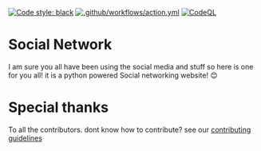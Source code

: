 [![Code style: black](https://img.shields.io/badge/code%20style-black-000000.svg)](https://github.com/psf/black)
[![.github/workflows/action.yml](https://github.com/TarunavBA/boo/actions/workflows/action.yml/badge.svg)](https://github.com/TarunavBA/boo/actions/workflows/action.yml)
[![CodeQL](https://github.com/TarunavBA/boo/actions/workflows/codeql-analysis.yml/badge.svg)](https://github.com/TarunavBA/boo/actions/workflows/codeql-analysis.yml)

# Social Network

I am sure you all have been using the social media and stuff so here is one for you all! it is a python powered Social networking website! 😊

# Special thanks 

To all the contributors. dont know how to contribute? see our [contributing guidelines](CONTRIBUTING.md)

